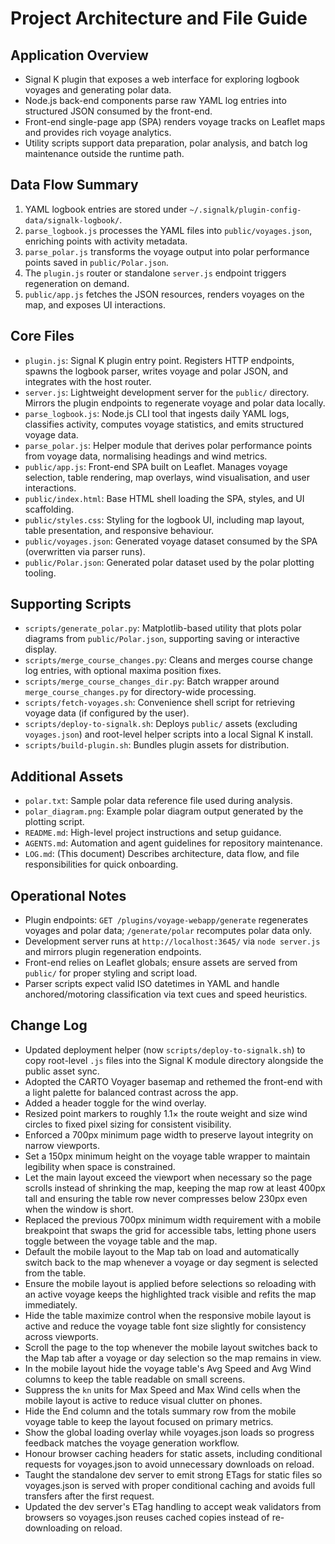 # Project Architecture and File Guide

## Application Overview
- Signal K plugin that exposes a web interface for exploring logbook voyages and generating polar data.
- Node.js back-end components parse raw YAML log entries into structured JSON consumed by the front-end.
- Front-end single-page app (SPA) renders voyage tracks on Leaflet maps and provides rich voyage analytics.
- Utility scripts support data preparation, polar analysis, and batch log maintenance outside the runtime path.

## Data Flow Summary
1. YAML logbook entries are stored under `~/.signalk/plugin-config-data/signalk-logbook/`.
2. `parse_logbook.js` processes the YAML files into `public/voyages.json`, enriching points with activity metadata.
3. `parse_polar.js` transforms the voyage output into polar performance points saved in `public/Polar.json`.
4. The `plugin.js` router or standalone `server.js` endpoint triggers regeneration on demand.
5. `public/app.js` fetches the JSON resources, renders voyages on the map, and exposes UI interactions.

## Core Files
- `plugin.js`: Signal K plugin entry point. Registers HTTP endpoints, spawns the logbook parser, writes voyage and polar JSON, and integrates with the host router.
- `server.js`: Lightweight development server for the `public/` directory. Mirrors the plugin endpoints to regenerate voyage and polar data locally.
- `parse_logbook.js`: Node.js CLI tool that ingests daily YAML logs, classifies activity, computes voyage statistics, and emits structured voyage data.
- `parse_polar.js`: Helper module that derives polar performance points from voyage data, normalising headings and wind metrics.
- `public/app.js`: Front-end SPA built on Leaflet. Manages voyage selection, table rendering, map overlays, wind visualisation, and user interactions.
- `public/index.html`: Base HTML shell loading the SPA, styles, and UI scaffolding.
- `public/styles.css`: Styling for the logbook UI, including map layout, table presentation, and responsive behaviour.
- `public/voyages.json`: Generated voyage dataset consumed by the SPA (overwritten via parser runs).
- `public/Polar.json`: Generated polar dataset used by the polar plotting tooling.

## Supporting Scripts
- `scripts/generate_polar.py`: Matplotlib-based utility that plots polar diagrams from `public/Polar.json`, supporting saving or interactive display.
- `scripts/merge_course_changes.py`: Cleans and merges course change log entries, with optional maxima position fixes.
- `scripts/merge_course_changes_dir.py`: Batch wrapper around `merge_course_changes.py` for directory-wide processing.
- `scripts/fetch-voyages.sh`: Convenience shell script for retrieving voyage data (if configured by the user).
- `scripts/deploy-to-signalk.sh`: Deploys `public/` assets (excluding `voyages.json`) and root-level helper scripts into a local Signal K install.
- `scripts/build-plugin.sh`: Bundles plugin assets for distribution.

## Additional Assets
- `polar.txt`: Sample polar data reference file used during analysis.
- `polar_diagram.png`: Example polar diagram output generated by the plotting script.
- `README.md`: High-level project instructions and setup guidance.
- `AGENTS.md`: Automation and agent guidelines for repository maintenance.
- `LOG.md`: (This document) Describes architecture, data flow, and file responsibilities for quick onboarding.

## Operational Notes
- Plugin endpoints: `GET /plugins/voyage-webapp/generate` regenerates voyages and polar data; `/generate/polar` recomputes polar data only.
- Development server runs at `http://localhost:3645/` via `node server.js` and mirrors plugin regeneration endpoints.
- Front-end relies on Leaflet globals; ensure assets are served from `public/` for proper styling and script load.
- Parser scripts expect valid ISO datetimes in YAML and handle anchored/motoring classification via text cues and speed heuristics.

## Change Log
- Updated deployment helper (now `scripts/deploy-to-signalk.sh`) to copy root-level `.js` files into the Signal K module directory alongside the public asset sync.
- Adopted the CARTO Voyager basemap and rethemed the front-end with a light palette for balanced contrast across the app.
- Added a header toggle for the wind overlay.
- Resized point markers to roughly 1.1× the route weight and size wind circles to fixed pixel sizing for consistent visibility.
- Enforced a 700px minimum page width to preserve layout integrity on narrow viewports.
- Set a 150px minimum height on the voyage table wrapper to maintain legibility when space is constrained.
- Let the main layout exceed the viewport when necessary so the page scrolls instead of shrinking the map, keeping the map row at least 400px tall and ensuring the table row never compresses below 230px even when the window is short.
- Replaced the previous 700px minimum width requirement with a mobile breakpoint that swaps the grid for accessible tabs, letting phone users toggle between the voyage table and the map.
- Default the mobile layout to the Map tab on load and automatically switch back to the map whenever a voyage or day segment is selected from the table.
- Ensure the mobile layout is applied before selections so reloading with an active voyage keeps the highlighted track visible and refits the map immediately.
- Hide the table maximize control when the responsive mobile layout is active and reduce the voyage table font size slightly for consistency across viewports.
- Scroll the page to the top whenever the mobile layout switches back to the Map tab after a voyage or day selection so the map remains in view.
- In the mobile layout hide the voyage table's Avg Speed and Avg Wind columns to keep the table readable on small screens.
- Suppress the `kn` units for Max Speed and Max Wind cells when the mobile layout is active to reduce visual clutter on phones.
- Hide the End column and the totals summary row from the mobile voyage table to keep the layout focused on primary metrics.
- Show the global loading overlay while voyages.json loads so progress feedback matches the voyage generation workflow.
- Honour browser caching headers for static assets, including conditional requests for voyages.json to avoid unnecessary
  downloads on reload.
- Taught the standalone dev server to emit strong ETags for static files so voyages.json is served with proper conditional
  caching and avoids full transfers after the first request.
- Updated the dev server's ETag handling to accept weak validators from browsers so voyages.json reuses cached copies instead
  of re-downloading on reload.
